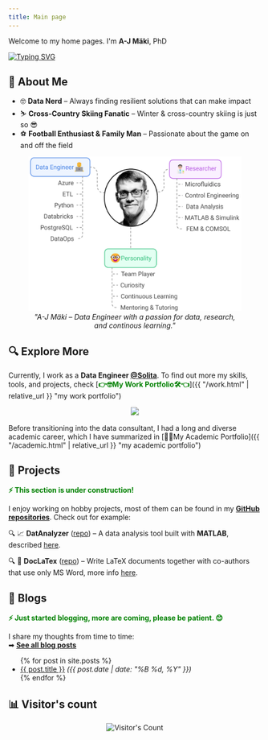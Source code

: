 ```yaml
---
title: Main page
---
```


<!-- Hi, I'm **A-J Mäki**—a curious mind with a passion for **data, sports, and lifelong learning**.  -->

Welcome to my home pages. I'm **A-J Mäki**, PhD
<!-- 
[![Typing SVG](https://readme-typing-svg.herokuapp.com?font=Fira+Code&weight=200&duration=2000&pause=500&multiline=true&width=270&height=80&lines=%E2%80%A2+Data+Engineer+%F0%9F%91%A8%E2%80%8D%F0%9F%92%BB;%E2%80%A2+Lifelong+Researcher+%F0%9F%91%A8%E2%80%8D%F0%9F%94%AC;%E2%80%A2+Data+Nerd+%F0%9F%A4%93)](https://git.io/typing-svg) 
-->

<div align="left">
  <a href="https://git.io/typing-svg">
    <img src="https://readme-typing-svg.herokuapp.com?font=Fira+Code&weight=200&duration=2000&pause=500&multiline=true&width=270&height=80&lines=%E2%80%A2+Data+Engineer+%F0%9F%91%A8%E2%80%8D%F0%9F%92%BB;%E2%80%A2+Lifelong+Researcher+%F0%9F%91%A8%E2%80%8D%F0%9F%94%AC;%E2%80%A2+Data+Nerd+%F0%9F%A4%93" alt="Typing SVG" />
  </a>
</div>

## 🚀 **About Me**  

- 🤓 **Data Nerd** – Always finding resilient solutions that can make impact   
- ⛷️ **Cross-Country Skiing Fanatic** – Winter & cross-country skiing is just so 😎  
- ⚽ **Football Enthusiast & Family Man** – Passionate about the game on and off the field  

<figure>
  <img src="/pics/ajm_profile.png" alt="my profile"/>
  <figcaption style="display: block; text-align: center; font-style: italic;">"A-J Mäki – Data Engineer with a passion for data, research, and continous learning."</figcaption>
</figure>


## 🔍 **Explore More**  
Currently, I work as a **Data Engineer [@Solita](https://www.solita.fi/)**. 
To find out more my skills, tools, and projects, check [<span style="color:green">**👉🤓My Work Portfolio🛠️👈**</span>]({{ "/work.html" | relative_url }} "my work portfolio")

<p align="center">
  <img src="https://skillicons.dev/icons?i=azure,postgres,python,powershell,bash" />
</p>

Before transitioning into the data consultant, I had a long and diverse academic career, which I have summarized in 
[👨‍🔬My Academic Portfolio]({{ "/academic.html" | relative_url }} "my academic portfolio")


## 📂 Projects
<span style="color:green"><strong>⚡ This section is under construction!</strong></span>  

I enjoy working on hobby projects, most of them can be found in my **[GitHub repositories](https://github.com/AnaHill?tab=repositories)**. Check out for example:  

🔍 📈 **DatAnalyzer** ([repo](https://github.com/AnaHill/DatAnalyzer "DatAnalyzer")) – A data analysis tool built with **MATLAB**, described [here](academic.html#DatAnalyzer).

🔍 📝 **DocLaTex** ([repo](https://github.com/AnaHill/Write-LaTeX-documents-using-Word)) – Write LaTeX documents together with co-authors that use only MS Word, more info [here](academic.html#DocLaTex).

## 📝 <span id="blogs"> Blogs </span>

<span style="color:green"><strong>⚡ Just started blogging, more are coming, please be patient. 😊 </strong></span>  

I share my thoughts from time to time:  
➡ **[See all blog posts](/blog/)**  

<ul>
  {% for post in site.posts %}
    <li>
      <a href="{{ post.url | relative_url }}">{{ post.title }}</a>  
      <em>({{ post.date | date: "%B %d, %Y" }})</em>
    </li>
  {% endfor %}
</ul>

## 📊 **Visitor's count**
<div align="center">   
  <img src="https://profile-counter.glitch.me/AnaHill/count.svg" alt="Visitor's Count" />
</div>
